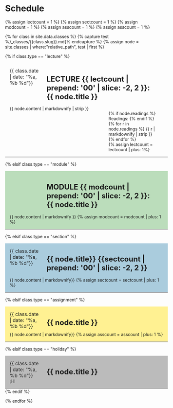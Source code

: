 # Schedule
{% assign lectcount = 1 %}
{% assign sectcount = 1 %}
{% assign modcount = 1 %}
{% assign asscount = 1 %}
{% assign asscount = 1 %}

<style>
.tdate {
  /* font-family: "Monoco", monospace; */
  font-size: medium;
  background-color: "#f5fff4";
}
.tnumber {
  /* font-family: "Monoco", monospace; */
  opacity: 0.5;
 
} 
.ttitle {
  font-size: x-large;
  position: relative;
  top: 0;
}

.assignment {
  background-color: #fff192;
}

.lecture{
  /* background-color: #f5fff4; */
}
.module{
  background-color: #bbddbb;
}
.holiday{
  background-color: #bbbbbb;
}
.section{
  background-color: #aaccdd;
}
#rPerClass {
  /* padding-top: 15px; */
  border-bottom: 2px solid DarkGray;
  padding: 15px;
}
th, td {
  border-style: none;
  border-width: 0px;
}
.readings{
}
.parent {
    display: grid;
    grid-template-columns: 1fr .6fr;
    grid-auto-flow: column;
    grid-template-rows: 1fr;
    grid-column-gap: 5%;
    grid-row-gap: 5%;
}
.titleparent {
    display: grid;
    grid-template-columns: .20fr .8fr;
    grid-auto-flow: column;
    grid-template-rows: 1fr;
    grid-column-gap: 5%;
    grid-row-gap: 5%;
}
.two-column1 { 
  grid-area: 1 / 2 / 2 / 3;
  padding-right: 20px;
  }
.two-column2 { 
  grid-area: 1 / 1 / 1 / 1;
  min-width: 0;
  min-height: 0;
  overflow-wrap: normal;
}

.blink_me {
  animation: blinker 1s linear infinite;
}

@keyframes blinker {
  50% {
    opacity: 0;
  }
}

</style>

{% for class in site.data.classes %}
{% capture test %}_classes/{{class.slug}}.md{% endcapture %}
{% assign node = site.classes | where:"relative_path", test | first %}

{% if class.type == "lecture" %}
<div class="lecture"  id="rPerClass" style="width:100%">
<div class="titleparent">
<div class="two-column2">
<span class="tdate">{{ class.date | date: "%a, %b %d"}}</span> 
<!-- <span class="tnumber"> LECTURE{{ lectcount | prepend: '00' | slice: -2, 2 }}</span> -->
</div>
<div class="two-column1">
<h3><span class="ttitle"> LECTURE {{ lectcount | prepend: '00' | slice: -2, 2 }}: {{ node.title }}</span></h3>
</div>
</div>
<div class="parent">
<div class="two-column2">
{{ node.content | markdownify | strip }}
</div>
<div class="two-column1" style="padding-top:16px;">
{% if node.readings %}
Readings:
{% endif %}
<div class="readings">
{% for r in node.readings %}
{{ r | markdownify | strip }}
{% endfor %}
</div>
{% assign lectcount = lectcount | plus: 1%}
</div>
</div>
</div>


{% elsif class.type == "module" %}
<div class="module" id="rPerClass" style="width:100%">
<div class="titleparent">
<!-- <div class="two-column2"> -->
<!-- <span class="tdate">{{ class.date | date: "%a, %b %d"}}</span>  -->
<!-- <span class="tnumber"> MODULE{{ modcount | prepend: '00' | slice: -2, 2 }}</span> -->
<!-- </div> -->
<div class="two-column1">
<h3><span class="ttitle"> MODULE {{ modcount | prepend: '00' | slice: -2, 2 }}: {{ node.title }}</span></h3>
</div>
</div>
{{ node.content | markdownify }}
{% assign modcount = modcount | plus: 1 %}
</div>


{% elsif class.type == "section" %}
<div class="section" id="rPerClass" style="width:100%">
<div class="titleparent">
<div class="two-column2">
<span class="tdate">{{ class.date | date: "%a, %b %d"}}</span> 
<!-- <span class="tnumber"> SECTION{{ sectcount | prepend: '00' | slice: -2, 2 }}</span> -->
</div>
<div class="two-column1">
<h3><span class="ttitle"> {{ node.title}} {{sectcount | prepend: '00' | slice: -2, 2 }}</span></h3>
</div>
</div>
{{ node.content | markdownify}}
{% assign sectcount = sectcount | plus: 1 %}
</div>

{% elsif class.type == "assignment" %}
<div class="assignment" id="rPerClass" style="width:100%">
<div class="titleparent">
<div class="two-column2">
<span class="tdate">{{ class.date | date: "%a, %b %d"}}</span> 
<!-- <span class="tnumber"> ASSIGNMENT{{ asscount | prepend: '00' | slice: -2, 2 }}</span> -->
</div>
<div class="two-column1">
<h3><span class="ttitle">{{ node.title }}</span></h3>
</div>
</div>
{{ node.content | markdownify}}
{% assign asscount = asscount | plus: 1 %}
</div>

{% elsif class.type == "holiday" %}
<div class="holiday" id="rPerClass" style="width:100%">
<div class="titleparent">
<div class="two-column2">
<span class="tdate">{{ class.date | date: "%a, %b %d"}}</span> 
<span class="tnumber"> ¡H!</span>
</div>
<div class="two-column1">
<h3><span class="ttitle"> {{ node.title }}</span></h3>
</div>
</div>
</div>
{% endif %}
  
{% endfor %}


